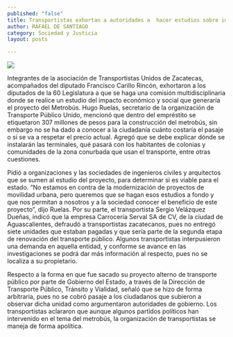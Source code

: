 ```yaml
---
published: "false"
title: Transportistas exhortan a autoridades a  hacer estudios sobre impacto del metrobús
author: RAFAEL DE SANTIAGO
category: Sociedad y Justicia
layout: posts

---
```


![](http://i.imgur.com/7SkAqmSm.jpg)

Integrantes de la asociación de Transportistas Unidos de Zacatecas, acompañados del diputado Francisco Carillo Rincón, exhortaron a los diputados de la 60 Legislatura a que se haga una comisión multidisciplinaria donde se realice un estudio del impacto económico y social que generaría el proyecto del Metrobús.
Hugo Ruelas, secretario de la organización de Transporte Público Unido, mencionó que dentro del empréstito se etiquetaron 307 millones de pesos para la construcción del metrobús, sin embargo no se ha dado a conocer a la ciudadanía cuánto costaría el pasaje o si se va a respetar el precio actual.
Agregó que se debe explicar dónde se instalarán las terminales, qué pasará con los habitantes de colonias y comunidades de la zona conurbada que usan el transporte, entre otras cuestiones.

Pidió a organizaciones y las sociedades de ingenieros civiles y arquitectos que se sumen al estudio del proyecto, para determinar si es viable para el estado.
 “No estamos en contra de la modernización de proyectos de movilidad urbana, pero queremos que se hagan esos estudios a fondo y que nos permitan a nosotros y a la sociedad conocer el beneficio de este proyecto”, dijo Ruelas.
Por su parte, el transportista Sergio Velázquez Dueñas, indicó que la empresa Carrocería Serval SA de CV, de la ciudad de Aguascalientes, defraudó a transportistas zacatecanos, pues no entregó siete unidades que estaban pagadas y que sería parte de la segunda etapa de renovación del transporte público.
Algunos transportistas interpusieron una demanda en aquella entidad, y conforme se avance en las investigaciones se podrá dar más información al respecto, pues no se localiza a su propietario.

Respecto a la forma en que fue sacado su proyecto alterno de transporte público por parte de Gobierno del Estado, a través de la Dirección de Transporte Público, Tránsito y Vialidad, señaló que se hizo de forma arbitraria, pues no se cobró pasaje a los ciudadanos que subieron a observar dicha unidad como argumentaron autoridades de gobierno.
Los transportistas aclararon que aunque algunos partidos políticos han intervenido en el tema del metrobús, la organización de transportistas se maneja de forma apolítica.
